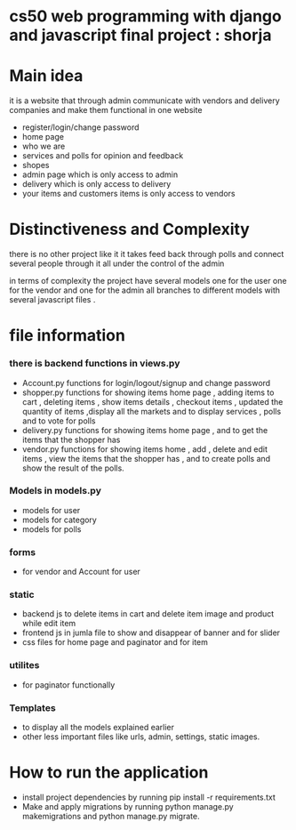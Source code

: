 # cs50 web programming  with django and javascript final project : shorja 

# Main idea 

it is a website that through admin communicate  with vendors and delivery companies and make them functional in one website 

- register/login/change password
- home page
- who we are 
- services and polls  for opinion and feedback
- shopes 
- admin page which is only access to admin 
- delivery which is only access to delivery 
- your items and customers items is only access to vendors


# Distinctiveness and Complexity

there is no other project like it it takes feed back through polls and connect several people through it all under the control of the admin 

in terms of complexity the project have several models one for the user one for the vendor and one for the admin  all branches to different models with several javascript files  .

#

# file information 
### there is backend functions in views.py 
-  Account.py  functions for login/logout/signup and change password 
-  shopper.py functions for showing items home page , adding items to cart , deleting items , show items details ,  checkout items  , updated the quantity of items ,display all the markets and to display services ,  polls and to vote for polls
-   delivery.py  functions for showing items home page , and to get the items that the shopper has 
-   vendor.py functions for showing items home , add , delete  and edit items , view the items that the shopper has , and to create polls and show the result of the polls.


### Models in models.py
-  models for user 
-  models for category 
-  models for polls

### forms 
-   for vendor and  Account for user

### static 
- backend js to  delete items in cart  and delete item image and product while edit item 
-   frontend js in jumla file to show and disappear of banner and for slider 
-  css files for home page and paginator and for item 
### utilites 
-  for paginator functionally 
### Templates 
-  to display  all the models explained earlier
- other less important files like urls, admin, settings, static images.
# How to run the application
- install project dependencies by running pip install -r requirements.txt
- Make and apply migrations by running python manage.py makemigrations and python manage.py migrate. 










